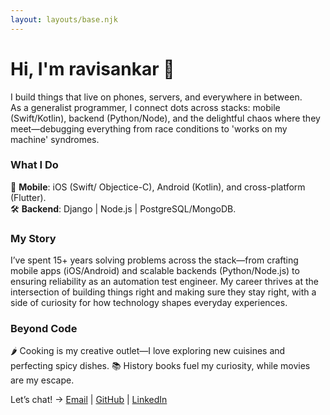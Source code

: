 ```yaml
---
layout: layouts/base.njk
---
```

# Hi, I'm ravisankar 👋  

I build things that live on phones, servers, and everywhere in between.  
As a generalist programmer, I connect dots across stacks: mobile (Swift/Kotlin), backend (Python/Node), and the delightful chaos where they meet—debugging everything from race conditions to 'works on my machine' syndromes.  

### What I Do  
📱 **Mobile**:  iOS (Swift/ Objectice-C), Android (Kotlin), and cross-platform (Flutter).  
🛠️ **Backend**: Django | Node.js | PostgreSQL/MongoDB.  

### My Story  
I’ve spent 15+ years solving problems across the stack—from crafting mobile apps (iOS/Android) and scalable backends (Python/Node.js) to ensuring reliability as an automation test engineer. My career thrives at the intersection of building things right and making sure they stay right, with a side of curiosity for how technology shapes everyday experiences. 

### Beyond Code  
🌶️ Cooking is my creative outlet—I love exploring new cuisines and perfecting spicy dishes.
📚 History books fuel my curiosity, while movies are my escape.  

Let’s chat! → [Email](mailto:ravisankar.ramac@gmail.com) | [GitHub](https://github.com/ravisankar-r) | [LinkedIn](www.linkedin.com/in/ravi-sankar-r)  
